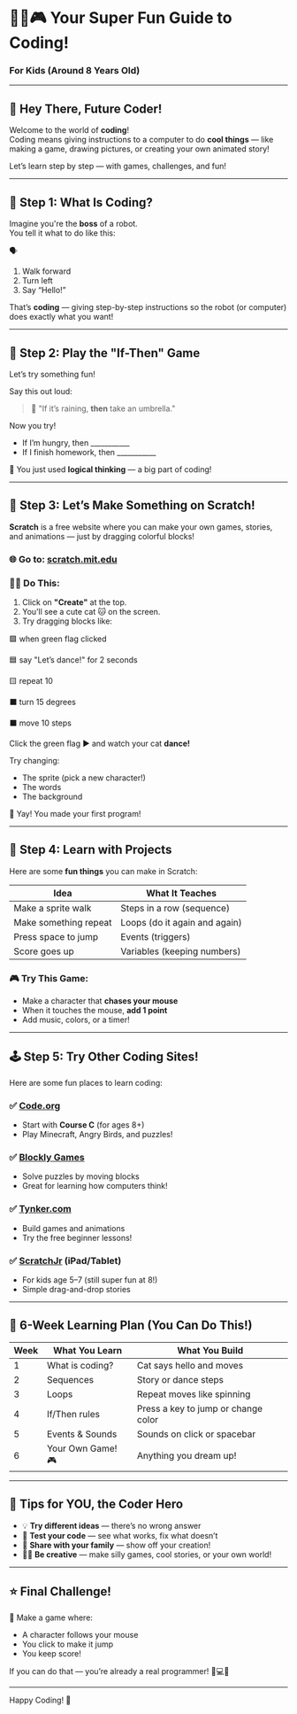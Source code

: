 # 👩‍💻🎮 Your Super Fun Guide to Coding!  
### For Kids (Around 8 Years Old)

---

## 👋 Hey There, Future Coder!

Welcome to the world of **coding**!  
Coding means giving instructions to a computer to do **cool things** — like making a game, drawing pictures, or creating your own animated story!

Let’s learn step by step — with games, challenges, and fun!

---

## 🧠 Step 1: What Is Coding?

Imagine you're the **boss** of a robot.  
You tell it what to do like this:

🗣️  
1. Walk forward  
2. Turn left  
3. Say “Hello!”

That’s **coding** — giving step-by-step instructions so the robot (or computer) does exactly what you want!

---

## 🧪 Step 2: Play the "If-Then" Game

Let’s try something fun!

Say this out loud:

> 🧠 "If it’s raining, **then** take an umbrella."

Now you try!

- If I’m hungry, then ___________  
- If I finish homework, then ___________

🎉 You just used **logical thinking** — a big part of coding!

---

## 🎨 Step 3: Let’s Make Something on Scratch!

**Scratch** is a free website where you can make your own games, stories, and animations — just by dragging colorful blocks!

### 🌐 Go to: [scratch.mit.edu](https://scratch.mit.edu)

### 🧑‍💻 Do This:
1. Click on **"Create"** at the top.
2. You’ll see a cute cat 🐱 on the screen.
3. Try dragging blocks like:

🟩 when green flag clicked 

🟦 say "Let’s dance!" for 2 seconds 

🟨 repeat 10 

⬛ turn 15 degrees 

⬛ move 10 steps 



Click the green flag ▶️ and watch your cat **dance!**

Try changing:
- The sprite (pick a new character!)
- The words
- The background

🎉 Yay! You made your first program!

---

## 🧱 Step 4: Learn with Projects

Here are some **fun things** you can make in Scratch:

| Idea                    | What It Teaches                  |
|-------------------------|----------------------------------|
| Make a sprite walk      | Steps in a row (sequence)        |
| Make something repeat   | Loops (do it again and again)    |
| Press space to jump     | Events (triggers)                |
| Score goes up           | Variables (keeping numbers)      |

### 🎮 Try This Game:
- Make a character that **chases your mouse**
- When it touches the mouse, **add 1 point**
- Add music, colors, or a timer!

---

## 🕹️ Step 5: Try Other Coding Sites!

Here are some fun places to learn coding:

### ✅ [Code.org](https://code.org)
- Start with **Course C** (for ages 8+)
- Play Minecraft, Angry Birds, and puzzles!

### ✅ [Blockly Games](https://blockly.games)
- Solve puzzles by moving blocks
- Great for learning how computers think!

### ✅ [Tynker.com](https://www.tynker.com)
- Build games and animations
- Try the free beginner lessons!

### ✅ [ScratchJr](https://www.scratchjr.org) (iPad/Tablet)
- For kids age 5–7 (still super fun at 8!)
- Simple drag-and-drop stories

---

## 📅 6-Week Learning Plan (You Can Do This!)

| Week | What You Learn           | What You Build                     |
|------|---------------------------|------------------------------------|
| 1    | What is coding?           | Cat says hello and moves           |
| 2    | Sequences                 | Story or dance steps               |
| 3    | Loops                     | Repeat moves like spinning         |
| 4    | If/Then rules             | Press a key to jump or change color|
| 5    | Events & Sounds           | Sounds on click or spacebar        |
| 6    | Your Own Game! 🎮         | Anything you dream up!             |

---

## 🦸 Tips for YOU, the Coder Hero

- 💡 **Try different ideas** — there’s no wrong answer
- 🧪 **Test your code** — see what works, fix what doesn’t
- 🥳 **Share with your family** — show off your creation!
- 🧙‍♀️ **Be creative** — make silly games, cool stories, or your own world!

---

## ⭐ Final Challenge!

🎯 Make a game where:
- A character follows your mouse
- You click to make it jump
- You keep score!

If you can do that — you’re already a real programmer! 🧠💻🚀

---

Happy Coding! 🎉



